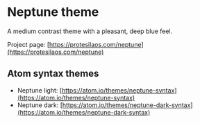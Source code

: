 # Neptune theme

A medium contrast theme with a pleasant, deep blue feel.

Project page: [https://protesilaos.com/neptune](https://protesilaos.com/neptune)

## Atom syntax themes

- Neptune light: [https://atom.io/themes/neptune-syntax](https://atom.io/themes/neptune-syntax)
- Neptune dark: [https://atom.io/themes/neptune-dark-syntax](https://atom.io/themes/neptune-dark-syntax)
